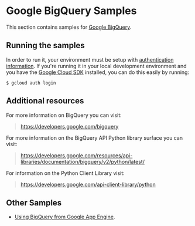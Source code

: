 # Google BigQuery Samples

This section contains samples for [Google BigQuery](https://cloud.google.com/bigquery).

## Running the samples

In order to run it, your environment must be setup with [authentication
information](https://developers.google.com/identity/protocols/application-default-credentials#howtheywork). If you're running it in your local development environment and you have the [Google Cloud SDK](https://cloud.google.com/sdk/) installed, you can do this easily by running:

    $ gcloud auth login

## Additional resources

For more information on BigQuery you can visit:

> https://developers.google.com/bigquery

For more information on the BigQuery API Python library surface you
can visit:

> https://developers.google.com/resources/api-libraries/documentation/bigquery/v2/python/latest/

For information on the Python Client Library visit:

> https://developers.google.com/api-client-library/python

## Other Samples

* [Using BigQuery from Google App Engine](../appengine/bigquery).
